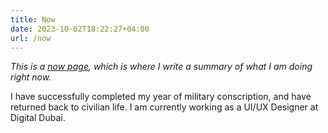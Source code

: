 ```yaml
---
title: Now
date: 2023-10-02T18:22:27+04:00
url: /now
---
```


*This is a [now page](https://nownownow.com/about), which is where I write a
summary of what I am doing right now.*

I have successfully completed my year of military conscription, and have returned back to civilian life. I am currently working as a UI/UX Designer at Digital Dubai.
